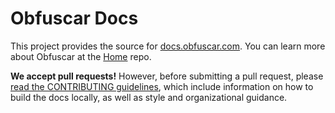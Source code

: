 Obfuscar Docs
====================

This project provides the source for [docs.obfuscar.com](https://docs.obfuscar.com/). You can learn more about Obfuscar at the [Home](https://github.com/lextm/obfuscar) repo.

**We accept pull requests!** However, before submitting a pull request, please [read the CONTRIBUTING guidelines](CONTRIBUTING.md), which include information on how to build the docs locally, as well as style and organizational guidance.
